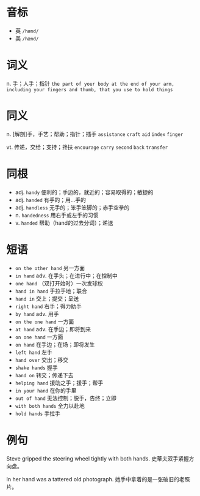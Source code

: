 # 音标

- 英 `/hænd/`
- 美 `/hænd/`

# 词义

n. 手；人手；指针
`the part of your body at the end of your arm, including your fingers and thumb, that you use to hold things`

# 同义

n. [解剖]手，手艺；帮助；指针；插手
`assistance` `craft` `aid` `index` `finger`

vt. 传递，交给；支持；搀扶
`encourage` `carry` `second` `back` `transfer`

# 同根

- adj. `handy` 便利的；手边的，就近的；容易取得的；敏捷的
- adj. `handed` 有手的；用...手的
- adj. `handless` 无手的；笨手笨脚的；赤手空拳的
- n. `handedness` 用右手或左手的习惯
- v. `handed` 帮助（hand的过去分词）；递送

# 短语

- `on the other hand` 另一方面
- `in hand` adv. 在手头；在进行中；在控制中
- `one hand` （双打开始时）一次发球权
- `hand in hand` 手拉手地；联合
- `hand in` 交上；提交；呈送
- `right hand` 右手；得力助手
- `by hand` adv. 用手
- `on the one hand` 一方面
- `at hand` adv. 在手边；即将到来
- `on one hand` 一方面
- `on hand` 在手边；在场；即将发生
- `left hand` 左手
- `hand over` 交出；移交
- `shake hands` 握手
- `hand on` 转交；传递下去
- `helping hand` 援助之手；援手；帮手
- `in your hand` 在你的手里
- `out of hand` 无法控制；脱手，告终；立即
- `with both hands` 全力以赴地
- `hold hands` 手拉手

# 例句

Steve gripped the steering wheel tightly with both hands.
史蒂夫双手紧握方向盘。

In her hand was a tattered old photograph.
她手中拿着的是一张破旧的老照片。


